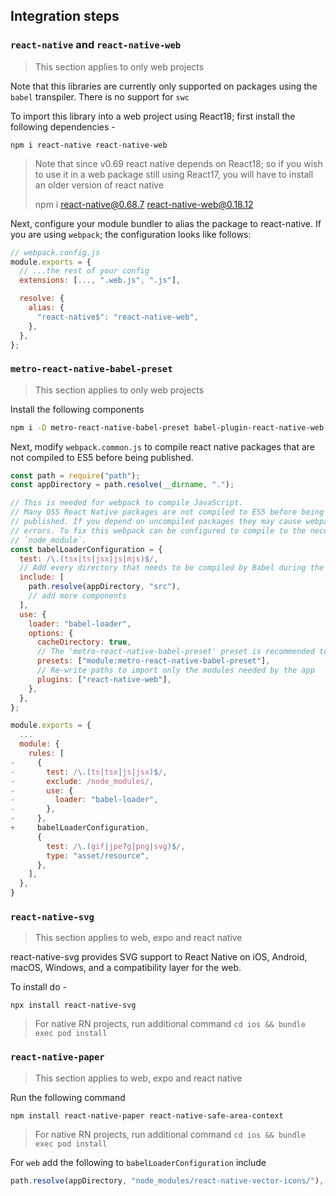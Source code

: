 ## Integration steps

### `react-native` and `react-native-web`

> This section applies to only web projects

Note that this libraries are currently only supported on packages using the `babel` transpiler. There is no support for `swc`

To import this library into a web project using React18; first install the following dependencies -

```
npm i react-native react-native-web
```

> Note that since v0.69 react native depends on React18; so if you wish to use it in a web package still using React17, you will have to install an older version of react native
>
> npm i react-native@0.68.7 react-native-web@0.18.12

Next, configure your module bundler to alias the package to react-native. If you are using `webpack`; the configuration looks like follows:

```js
// webpack.config.js
module.exports = {
  // ...the rest of your config
  extensions: [..., ".web.js", ".js"],

  resolve: {
    alias: {
      "react-native$": "react-native-web",
    },
  },
};
```

### `metro-react-native-babel-preset`

> This section applies to only web projects

Install the following components

```sh
npm i -D metro-react-native-babel-preset babel-plugin-react-native-web
```

Next, modify `webpack.common.js` to compile react native packages that are
not compiled to ES5 before being published.

```js
const path = require("path");
const appDirectory = path.resolve(__dirname, ".");

// This is needed for webpack to compile JavaScript.
// Many OSS React Native packages are not compiled to ES5 before being
// published. If you depend on uncompiled packages they may cause webpack build
// errors. To fix this webpack can be configured to compile to the necessary
// `node_module`.
const babelLoaderConfiguration = {
  test: /\.(tsx|ts|jsx|js|mjs)$/,
  // Add every directory that needs to be compiled by Babel during the build.
  include: [
    path.resolve(appDirectory, "src"),
    // add more components
  ],
  use: {
    loader: "babel-loader",
    options: {
      cacheDirectory: true,
      // The 'metro-react-native-babel-preset' preset is recommended to match React Native's packager
      presets: ["module:metro-react-native-babel-preset"],
      // Re-write paths to import only the modules needed by the app
      plugins: ["react-native-web"],
    },
  },
};

module.exports = {
  ...
  module: {
    rules: [
-     {
-       test: /\.(ts|tsx|js|jsx)$/,
-       exclude: /node_modules/,
-       use: {
-         loader: "babel-loader",
-       },
-     },
+     babelLoaderConfiguration,
      {
        test: /\.(gif|jpe?g|png|svg)$/,
        type: "asset/resource",
      },
    ],
  },
}
```

### `react-native-svg`

> This section applies to web, expo and react native

react-native-svg provides SVG support to React Native on iOS, Android, macOS, Windows, and a compatibility layer for the web.

To install do -

```
npx install react-native-svg
```

> For native RN projects, run additional command
> `cd ios && bundle exec pod install`

### `react-native-paper`

> This section applies to web, expo and react native

Run the following command

```
npm install react-native-paper react-native-safe-area-context
```

> For native RN projects, run additional command
> `cd ios && bundle exec pod install`

For `web` add the following to `babelLoaderConfiguration` include

```js
path.resolve(appDirectory, "node_modules/react-native-vector-icons/"),
```
